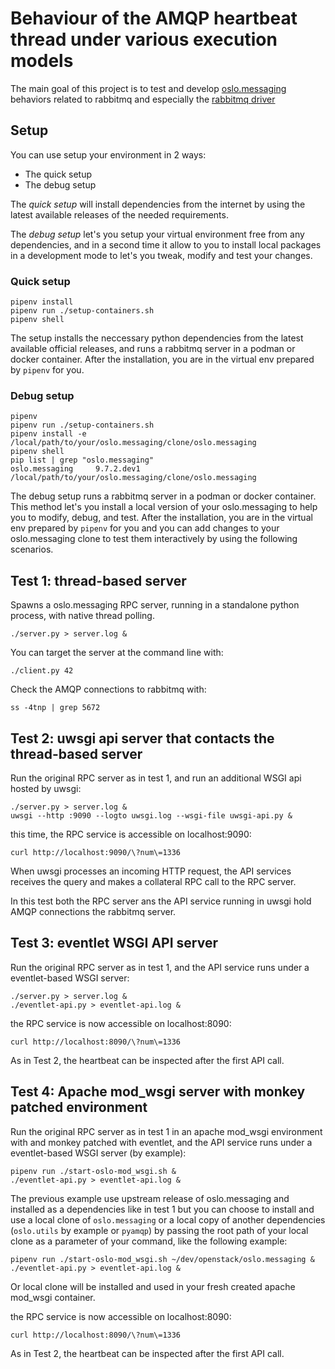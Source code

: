 # Behaviour of the AMQP heartbeat thread under various execution models

The main goal of this project is to test and develop [oslo.messaging](https://github.com/openstack/oslo.messaging) behaviors related to rabbitmq and especially the [rabbitmq driver](https://docs.openstack.org/oslo.messaging/latest/configuration/opts.html#oslo-messaging-rabbit)

## Setup

You can use setup your environment in 2 ways:
- The quick setup
- The debug setup

The *quick setup* will install dependencies from the internet by using
the latest available releases of the needed requirements.

The *debug setup* let's you setup your virtual environment free from any
dependencies, and in a second time it allow to you to install local packages
in a development mode to let's you tweak, modify and test your changes.

### Quick setup

```
pipenv install
pipenv run ./setup-containers.sh
pipenv shell
```

The setup installs the neccessary python dependencies from the latest
available official releases, and runs a rabbitmq server in a podman or docker
container. After the installation, you are in the virtual env prepared
by `pipenv` for you.

### Debug setup

```
pipenv
pipenv run ./setup-containers.sh
pipenv install -e /local/path/to/your/oslo.messaging/clone/oslo.messaging
pipenv shell
pip list | grep "oslo.messaging"
oslo.messaging     9.7.2.dev1 /local/path/to/your/oslo.messaging/clone/oslo.messaging
```

The debug setup runs a rabbitmq server in a podman or docker container.
This method let's you install a local version of your oslo.messaging
to help you to modify, debug, and test.
After the installation, you are in the virtual env prepared
by `pipenv` for you and you can add changes to your oslo.messaging clone to
test them interactively by using the following scenarios.

## Test 1: thread-based server

Spawns a oslo.messaging RPC server, running in a standalone python
process, with native thread polling.

    ./server.py > server.log &

You can target the server at the command line with:

    ./client.py 42

Check the AMQP connections to rabbitmq with:

    ss -4tnp | grep 5672

## Test 2: uwsgi api server that contacts the thread-based server

Run the original RPC server as in test 1, and run an additional WSGI
api hosted by uwsgi:

    ./server.py > server.log &
    uwsgi --http :9090 --logto uwsgi.log --wsgi-file uwsgi-api.py &

this time, the RPC service is accessible on localhost:9090:

    curl http://localhost:9090/\?num\=1336

When uwsgi processes an incoming HTTP request, the API services
receives the query and makes a collateral RPC call to the RPC server.

In this test both the RPC server ans the API service running in uwsgi
hold AMQP connections the rabbitmq server.

## Test 3: eventlet WSGI API server

Run the original RPC server as in test 1, and the API service runs
under a eventlet-based WSGI server:

    ./server.py > server.log &
    ./eventlet-api.py > eventlet-api.log &

the RPC service is now accessible on localhost:8090:

    curl http://localhost:8090/\?num\=1336

As in Test 2, the heartbeat can be inspected after the first API call.

## Test 4: Apache mod_wsgi server with monkey patched environment

Run the original RPC server as in test 1
in an apache mod_wsgi environment
with and monkey patched with eventlet, and the API service runs
under a eventlet-based WSGI server (by example):

```
pipenv run ./start-oslo-mod_wsgi.sh &
./eventlet-api.py > eventlet-api.log &
```

The previous example use upstream release of oslo.messaging and installed
as a dependencies like in test 1 but you can choose to install and use a
local clone of `oslo.messaging` or a local copy of another dependencies
(`oslo.utils` by example or `pyamqp`) by passing the root path of your local
clone as a parameter of your command, like the following example:

```
pipenv run ./start-oslo-mod_wsgi.sh ~/dev/openstack/oslo.messaging &
./eventlet-api.py > eventlet-api.log &
```

Or local clone will be installed and used in your fresh created
apache mod_wsgi container.

the RPC service is now accessible on localhost:8090:

    curl http://localhost:8090/\?num\=1336

As in Test 2, the heartbeat can be inspected after the first API call.
